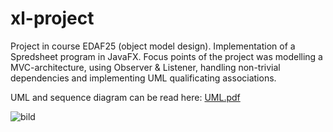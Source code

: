 # xl-project
Project in course EDAF25 (object model design). Implementation of a Spredsheet program in JavaFX. Focus points of the project was modelling a MVC-architecture, using Observer & Listener, handling non-trivial dependencies and implementing UML qualificating associations. 

UML and sequence diagram can be read here: [UML.pdf](https://github.com/Zairian/xl-project/files/7368477/UML.pdf)

![bild](https://user-images.githubusercontent.com/78047648/137806681-4e4a5f45-3c06-4820-8060-6a49c9c10e13.png)
